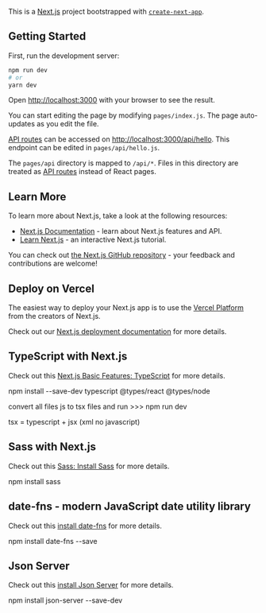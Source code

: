 This is a [Next.js](https://nextjs.org/) project bootstrapped with [`create-next-app`](https://github.com/vercel/next.js/tree/canary/packages/create-next-app).

## Getting Started

First, run the development server:

```bash
npm run dev
# or
yarn dev
```

Open [http://localhost:3000](http://localhost:3000) with your browser to see the result.

You can start editing the page by modifying `pages/index.js`. The page auto-updates as you edit the file.

[API routes](https://nextjs.org/docs/api-routes/introduction) can be accessed on [http://localhost:3000/api/hello](http://localhost:3000/api/hello). This endpoint can be edited in `pages/api/hello.js`.

The `pages/api` directory is mapped to `/api/*`. Files in this directory are treated as [API routes](https://nextjs.org/docs/api-routes/introduction) instead of React pages.

## Learn More

To learn more about Next.js, take a look at the following resources:

- [Next.js Documentation](https://nextjs.org/docs) - learn about Next.js features and API.
- [Learn Next.js](https://nextjs.org/learn) - an interactive Next.js tutorial.

You can check out [the Next.js GitHub repository](https://github.com/vercel/next.js/) - your feedback and contributions are welcome!

## Deploy on Vercel

The easiest way to deploy your Next.js app is to use the [Vercel Platform](https://vercel.com/new?utm_medium=default-template&filter=next.js&utm_source=create-next-app&utm_campaign=create-next-app-readme) from the creators of Next.js.

Check out our [Next.js deployment documentation](https://nextjs.org/docs/deployment) for more details.

## TypeScript with Next.js

Check out this [Next.js Basic Features: TypeScript](https://nextjs.org/docs/basic-features/typescript) for more details.

npm install --save-dev typescript @types/react @types/node

convert all files js to tsx files and run >>> npm run dev

tsx = typescript + jsx (xml no javascript)

## Sass with Next.js

Check out this [Sass: Install Sass](https://sass-lang.com/install) for more details.

npm install sass

## date-fns - modern JavaScript date utility library

Check out this [install date-fns](https://date-fns.org/docs/Getting-Started) for more details.

npm install date-fns --save

## Json Server

Check out this [install Json Server](https://github.com/typicode/json-server) for more details.

npm install json-server --save-dev

<!--
PARA ACESSAR AS PROPRIEDADES DE COMPONENTES

export default function Button(props) {
	return (
	<button>{props.title}</button>
	)
}

import Button from ".Button";

function App() {
    return (
        <>
        <Button title=" Button 1" />
        </>
    )
}

--------------------------------------------

PARA ACESSAR O CHILDREN DE COMPONENTES

export default function Button(props) {
	return (
	<button>{props.children}</button>
	)
}

import Button from ".Button";

function App() {
    return (
        <>
        <Button>Button 1</Button>
        </>
    )
}

--------------------------------------------

CONCEITO DE ESTADO NO REACT: É UMA FORMA DE MANIPULAR INFORMAÇÕES DE DENTRO DE UM COMPONENTE

import { useState } from 'react';

export default function Button(props) {

	const [counter, setCounter] = useState(1);
	
	function increment() {
	setCounter(counter + 1);
}	

	return (
	<>
	span>{counter}</span>
	<button onClick={increment}>{props.children}</button>
	<br />
	</>
	)
}

import Button from ".Button";

function App() {
    return (
        <>
        <Button>Button 1</Button>
        </>
    )
}
-->

